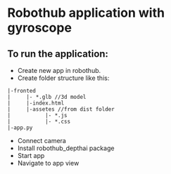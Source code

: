 # Robothub application with gyroscope

## To run the application:

- Create new app in robothub.
- Create folder structure like this:
 ```
 |-fronted
 |     |- *.glb //3d model
 |     |-index.html
 |     |-assetes //from dist folder
 |           |- *.js
 |           |- *.css
 |-app.py
 ```
 - Connect camera
 - Install robothub_depthai package
 - Start app
 - Navigate to app view
